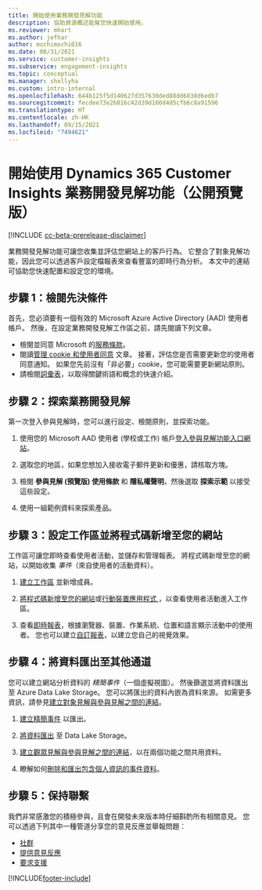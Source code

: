 ```yaml
---
title: 開始使用業務開發見解功能
description: 協助資源概述能幫您快速開始使用。
ms.reviewer: mhart
ms.author: jefhar
author: mochimochi016
ms.date: 08/31/2021
ms.service: customer-insights
ms.subservice: engagement-insights
ms.topic: conceptual
ms.manager: shellyha
ms.custom: intro-internal
ms.openlocfilehash: 644b125f5d140627d357630ded88dd6838d6edb7
ms.sourcegitcommit: fecdee73e26816c42d39d160d4d5cfb6c8a91596
ms.translationtype: HT
ms.contentlocale: zh-HK
ms.lasthandoff: 09/15/2021
ms.locfileid: "7494621"
---
```

# <a name="get-started-with-dynamics-365-customer-insights-engagement-insights-capability-public-preview"></a>開始使用 Dynamics 365 Customer Insights 業務開發見解功能（公開預覽版）

[!INCLUDE [cc-beta-prerelease-disclaimer](includes/cc-beta-prerelease-disclaimer.md)]

業務開發見解功能可讓您收集並評估您網站上的客戶行為。 它整合了對象見解功能，因此您可以透過客戶設定檔報表來查看豐富的即時行為分析。 本文中的連結可協助您快速配置和設定您的環境。

## <a name="step-1-review-prerequisites"></a>步驟 1：檢閱先決條件

首先，您必須要有一個有效的 Microsoft Azure Active Directory (AAD) 使用者帳戶。 然後，在設定業務開發見解工作區之前，請先閱讀下列文章。

- 檢閱並同意 Microsoft 的[服務條款](terms-of-service.md)。  
- 閱讀[管理 cookie 和使用者同意](user-consent-storage.md) 文章。 接著，評估您是否需要更新您的使用者同意通知。 如果您先前沒有「非必要」cookie，您可能需要更新網站原則。
- 請檢閱[詞彙表](glossary.md)，以取得關鍵術語和概念的快速介紹。

## <a name="step-2-explore-engagement-insights"></a>步驟 2：探索業務開發見解

第一次登入參與見解時，您可以進行設定、檢閱原則，並探索功能。

1. 使用您的 Microsoft AAD 使用者 (學校或工作) 帳戶[登入參與見解功能入口網站](https://home.ci.ai.dynamics.com/app/engagement-insights)。

1. 選取您的地區，如果您想加入接收電子郵件更新和優惠，請核取方塊。

1. 檢閱 **參與見解 (預覽版) 使用條款** 和 **隱私權聲明**，然後選取 **探索示範** 以接受這些設定。

1. 使用一組範例資料來探索產品。

##  <a name="step-3-set-up-a-workspace-and-add-code-to-your-website"></a>步驟 3：設定工作區並將程式碼新增至您的網站

工作區可讓您即時查看使用者活動，並儲存和管理報表。 將程式碼新增至您的網站，以開始收集 *事件*（來自使用者的活動資料）。

1. [建立工作區](create-workspace.md) 並新增成員。

1. [將程式碼新增至您的網站](instrument-website.md)或[行動裝置應用程式 ](developer-resources.md#capture-events-from-mobile-apps)，以查看使用者活動進入工作區。

1. 查看[即時報表](view-reports.md)，根據瀏覽器、裝置、作業系統、位置和語言顯示活動中的使用者。 您也可以建立[自訂報表](custom-reports.md)，以建立您自己的視覺效果。
    
## <a name="step-4-export-data-to-other-channels"></a>步驟 4：將資料匯出至其他通道

您可以建立網站分析資料的 *精簡事件*（一個虛擬視圖）。 然後篩選並將資料匯出至 Azure Data Lake Storage。 您可以將匯出的資料內嵌為資料來源。 如需更多資訊，請參見[建立對象見解與參與見解之間的連結](integrate-audience-insights-engagement-insights.md)。

1. [建立精簡事件](refined-events.md) 以匯出。

1. [將資料匯出](export-events.md) 至 Data Lake Storage。

1. [建立觀眾見解與參與見解之間的連結](integrate-audience-insights-engagement-insights.md)，以在兩個功能之間共用資料。

1. 瞭解如何[刪除和匯出包含個人資訊的事件資料](delete-export-personal-data.md)。
 
## <a name="step-5-stay-connected"></a>步驟 5：保持聯繫

我們非常感激您的積極參與，且會在開發未來版本時仔細斟酌所有相關意見。 您可以透過下列其中一種管道分享您的意見反應並舉報問題：
- [社群](https://go.microsoft.com/fwlink/?linkid=2141648)
- [提供意見反應](https://go.microsoft.com/fwlink/?linkid=2143222)
- [要求支援](https://go.microsoft.com/fwlink/?linkid=2145734) 


[!INCLUDE[footer-include](../includes/footer-banner.md)]
